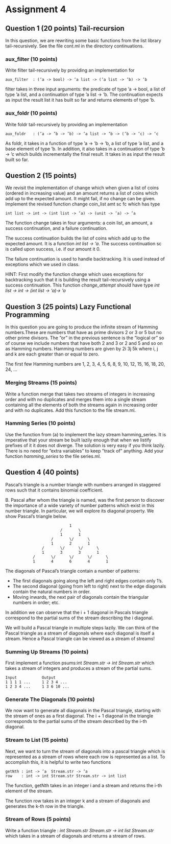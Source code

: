 # Assignment 4

## Question 1 (20 points) Tail-recursion

In this question, we are rewriting some basic functions from the list library tail-recursively. See the file cont.ml in the directory continuations.


### aux_filter (10 points)

Write filter tail-recursively by providing an implementation for
	
	aux_filter	: (’a -> bool) -> ’a list -> (’a list -> ’b) -> ’b

filter takes in three input arguments: the predicate of type ’a -> bool, a list of type ’a list, and a continuation of type ’a list -> ’b. The continuation expects as input the result list it has built so far and returns elements of type ’b.


### aux_foldr (10 points)

Write foldr tail-recursively by providing an implementation

	aux_foldr	: (’a -> ’b -> ’b) -> ’a list -> ’b -> (’b -> ’c) -> ’c

As foldr, it takes in a function of type ’a -> ’b -> ’b, a list of type ’a list, and a base element of type ’b. In addition, it also takes in a continuation of type ’b -> ’c which builds incrementally the final result. It takes in as input the result built so far.


## Question 2 (15 points)

We revisit the implementation of change which when given a list of coins (ordered in increasing value) and an amount returns a list of coins which add up to the expected amount. It might fail, if no change can be given.
Implement the revised function change coin_list amt sc fc which has type

	int list -> int -> (int list -> ’a) -> (unit -> ’a) -> ’a

The function change takes in four arguments: a coin list, an amount, a success continuation, and a failure continuation.

The success continuation builds the list of coins which add up to the expected amount. It is a function *int list -> ’a*. The success continuation sc is called upon success, i.e. if our amount it 0.


The failure continuation is used to handle backtracking. It is used instead of exceptions which we used in class.

HINT: First modify the function change which uses exceptions for backtracking such that it is building the result tail-recursively using a success continuation. This function *change_attempt* should have type *int list -> int -> (int list -> ’a)-> ’a*


## Question 3 (25 points) Lazy Functional Programming

In this question you are going to produce the infinite stream of Hamming numbers.These are numbers that have as prime divisors 2 or 3 or 5 but no other prime divisors. The ”or” in the previous sentence is the ”logical or” so of course we include numbers that have both 2 and 3 or 2 and 5 and so on as Hamming numbers. Hamming numbers are given by 2i 3j 5k where i, j and k are each greater than or equal to zero.

The first few Hamming numbers are 1, 2, 3, 4, 5, 6, 8, 9, 10, 12, 15, 16, 18, 20, 24, ...


### Merging Streams (15 points)

Write a function merge that takes two streams of integers in increasing order and with no duplicates and merges them into a single stream containing all the elements of both the streams again in increasing order and with no duplicates. Add this function to the file stream.ml.


### Hamming Series (10 points)

Use the function from (a) to implement the lazy stream hamming_series. It is imperative that your stream be built lazily enough that when we listify prefixes of it it does not diverge. The solution is very easy if you think lazily. There is no need for ”extra variables” to keep ”track of” anything. Add your function *hamming_series* to the file series.ml.


## Question 4 (40 points)

Pascal’s triangle is a number triangle with numbers arranged in staggered rows such that it contains binomial coefficient.

B. Pascal after whom the triangle is named, was the first person to discover the importance of a wide variety of number patterns which exist in this number triangle. In particular, we will explore its diagonal property. We show Pascal’s triangle below.

								1
							/		\
							1 		1
						/		\/		\
						1 		2 		1
					/		\/		\/		\
					1 		3 		3 		1
				/		\/		\/		\/		\
				1 		4 		6 		4 		1


The diagonals of Pascal’s triangle contain a number of patterns:

- The first diagonals going along the left and right edges contain only 1’s.
- The second diagonal (going from left to right) next to the edge diagonals contain the natural numbers in order.
- Moving inwards, the next pair of diagonals contain the triangular numbers in order; etc.

In addition we can observe that the i + 1 diagonal in Pascals triangle correspond to the partial sums of the stream describing the i diagonal.

We will build a Pascal triangle in multiple steps lazily. We can think of the Pascal triangle as a stream of diagonals where each diagonal is itself a stream. Hence a Pascal triangle can be viewed as a stream of streams!


### Summing Up Streams (10 points)

First implement a function psums:int *Stream.str -> int Stream.str* which takes a stream of integers and produces a stream of the partial sums.

	Input 			Output
	1 1 1 1 ...		1 2 3 4 ...
	1 2 3 4 ...		1 3 6 10 ...


### Generate The Diagonals (10 points)

We now want to generate all diagonals in the Pascal triangle, starting with the stream of ones as a first diagonal. The i + 1 diagonal in the triangle corresponds to the partial sums of the stream described by the i-th diagonal.


### Stream to List (15 points)

Next, we want to turn the stream of diagonals into a pascal triangle which is represented as a stream of rows where each row is represented as a list. To accomplish this, it is helpful to write two functions

	getNth : int -> ’a  Stream.str -> ’a
	row    : int -> int Stream.str Stream.str -> int list

The function, getNth takes in an integer i and a stream and returns the i-th element of the stream.

The function row takes in an integer k and a stream of diagonals and generates
the k-th row in the triangle.


### Stream of Rows (5 points)

Write a function triangle : *int Stream.str Stream.str -> int list Stream.str* which takes in a stream of diagonals and returns a stream of rows.